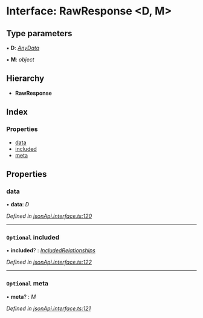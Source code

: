 # Interface: RawResponse <**D, M**>

## Type parameters

▪ **D**: *[AnyData](../README.md#anydata)*

▪ **M**: *object*

## Hierarchy

* **RawResponse**

## Index

### Properties

* [data](rawresponse.md#data)
* [included](rawresponse.md#optional-included)
* [meta](rawresponse.md#optional-meta)

## Properties

###  data

• **data**: *D*

*Defined in [jsonApi.interface.ts:120](https://github.com/headline-1/coolio/blob/420fd1d/packages/json-api/src/jsonApi.interface.ts#L120)*

___

### `Optional` included

• **included**? : *[IncludedRelationships](../README.md#includedrelationships)*

*Defined in [jsonApi.interface.ts:122](https://github.com/headline-1/coolio/blob/420fd1d/packages/json-api/src/jsonApi.interface.ts#L122)*

___

### `Optional` meta

• **meta**? : *M*

*Defined in [jsonApi.interface.ts:121](https://github.com/headline-1/coolio/blob/420fd1d/packages/json-api/src/jsonApi.interface.ts#L121)*
